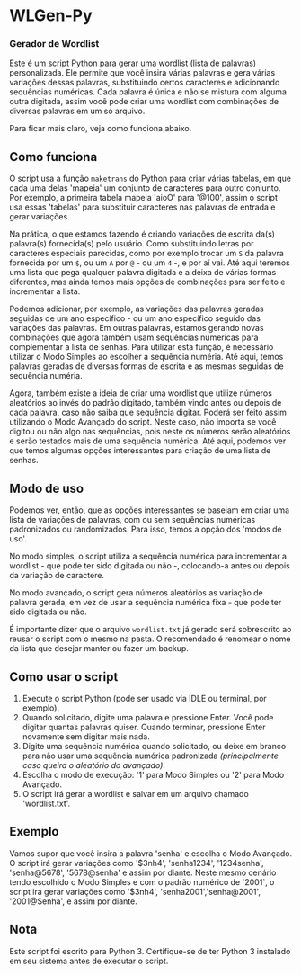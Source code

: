 # WLGen-Py
### Gerador de Wordlist

Este é um script Python para gerar uma wordlist (lista de palavras) personalizada. Ele permite que você insira várias palavras e gera várias variações dessas palavras, substituindo certos caracteres e adicionando sequências numéricas. Cada palavra é única e não se mistura com alguma outra digitada, assim você pode criar uma wordlist com combinações de diversas palavras em um só arquivo.

Para ficar mais claro, veja como funciona abaixo.

## Como funciona

O script usa a função `maketrans` do Python para criar várias tabelas, em que cada uma delas 'mapeia' um conjunto de caracteres para outro conjunto. Por exemplo, a primeira tabela mapeia 'aioO' para '@100', assim o script usa essas 'tabelas' para substituir caracteres nas palavras de entrada e gerar variações.

Na prática, o que estamos fazendo é criando variações de escrita da(s) palavra(s) fornecida(s) pelo usuário. Como substituindo letras por caracteres especiais parecidas, como por exemplo trocar um `S` da palavra fornecida por um `$`, ou um `A` por `@` - ou um `4` -, e por aí vai. Até aqui teremos uma lista que pega qualquer palavra digitada e a deixa de várias formas diferentes, mas ainda temos mais opções de combinações para ser feito e incrementar a lista.

Podemos adicionar, por exemplo, as variações das palavras geradas seguidas de um ano específico - ou um ano específico seguido das variações das palavras. Em outras palavras, estamos gerando novas combinações que agora também usam sequências númericas para complementar a lista de senhas. Para utilizar esta função, é necessário utilizar o Modo Simples ao escolher a sequência numéria. Até aqui, temos palavras geradas de diversas formas de escrita e as mesmas seguidas de sequência numéria. 

Agora, também existe a ideia de criar uma wordlist que utilize números aleatórios ao invés do padrão digitado, também vindo antes ou depois de cada palavra, caso não saiba que sequência digitar. Poderá ser feito assim utilizando o Modo Avançado do script. Neste caso, não importa se você digitou ou não algo nas sequências, pois neste os números serão aleatórios e serão testados mais de uma sequência numérica. Até aqui, podemos ver que temos algumas opções interessantes para criação de uma lista de senhas. 

## Modo de uso

Podemos ver, então, que as opções interessantes se baseiam em criar uma lista de variações de palavras, com ou sem sequências numéricas padronizados ou randomizados. Para isso, temos a opção dos 'modos de uso'.

No modo simples, o script utiliza a sequência numérica para incrementar a wordlist - que pode ter sido digitada ou não -, colocando-a antes ou depois da variação de caractere.

No modo avançado, o script gera números aleatórios as variação de palavra gerada, em vez de usar a sequência numérica fixa - que pode ter sido digitada ou não.

É importante dizer que o arquivo `wordlist.txt` já gerado será sobrescrito ao reusar o script com o mesmo na pasta. O recomendado é renomear o nome da lista que desejar manter ou fazer um backup.

## Como usar o script

1. Execute o script Python (pode ser usado via IDLE ou terminal, por exemplo).
2. Quando solicitado, digite uma palavra e pressione Enter. Você pode digitar quantas palavras quiser. Quando terminar, pressione Enter novamente sem digitar mais nada.
3. Digite uma sequência numérica quando solicitado, ou deixe em branco para não usar uma sequência numérica padronizada *(principalmente caso queira o aleatório do avançado)*.
4. Escolha o modo de execução: '1' para Modo Simples ou '2' para Modo Avançado.
5. O script irá gerar a wordlist e salvar em um arquivo chamado 'wordlist.txt'.

## Exemplo

Vamos supor que você insira a palavra 'senha' e escolha o Modo Avançado. O script irá gerar variações como '$3nh4', 'senha1234', '1234senha', 'senha@5678', '5678@senha' e assim por diante.
Neste mesmo cenário tendo escolhido o Modo Simples e com o padrão numérico de `2001`, o script irá gerar variações como '$3nh4', 'senha2001','senha@2001', '2001@Senha', e assim por diante.

## Nota

Este script foi escrito para Python 3. Certifique-se de ter Python 3 instalado em seu sistema antes de executar o script.
